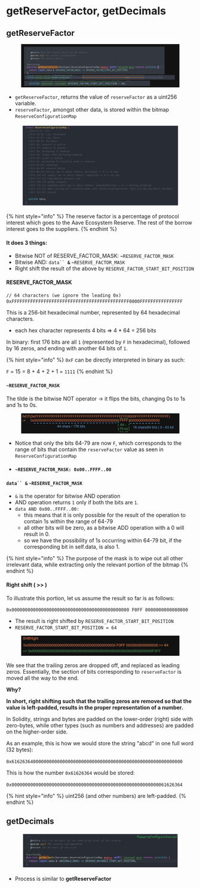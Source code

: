 # getReserveFactor, getDecimals

## getReserveFactor

<figure><img src="../../.gitbook/assets/image (182).png" alt=""><figcaption></figcaption></figure>

* `getReserveFactor`, returns the value of `reserveFactor` as a uint256 variable.
* `reserveFactor`, amongst other data, is stored within the bitmap  `ReserveConfigurationMap`

<figure><img src="../../.gitbook/assets/image (2) (1) (1).png" alt=""><figcaption></figcaption></figure>

{% hint style="info" %}
The reserve factor is a percentage of protocol interest which goes to the Aave Ecosystem Reserve. The rest of the borrow interest goes to the suppliers.
{% endhint %}

#### It does 3 things:

* Bitwise NOT of RESERVE\_FACTOR\_MASK: **`~`**`RESERVE_FACTOR_MASK`
* Bitwise AND: `data`` `**`&`** **`~`**`RESERVE_FACTOR_MASK`
* Right shift the result of the above by `RESERVE_FACTOR_START_BIT_POSITION`

#### RESERVE\_FACTOR\_MASK

```solidity
// 64 characters (we ignore the leading 0x)
0xFFFFFFFFFFFFFFFFFFFFFFFFFFFFFFFFFFFFFFFFFFFF0000FFFFFFFFFFFFFFFF
```

This is a 256-bit hexadecimal number, represented by 64 hexadecimal characters.&#x20;

* each hex character represents 4 bits => 4 \* 64 = 256 bits

In binary: first 176 bits are all `1` (represented by `F` in hexadecimal), followed by 16 zeros, and ending with another 64 bits of `1`.

{% hint style="info" %}
`0xF` can be directly interpreted in binary as such:&#x20;

`F` = 15 = 8 + 4 + 2 + 1 = `1111`
{% endhint %}

#### **`~`**`RESERVE_FACTOR_MASK`

The tilde is the bitwise NOT operator -> it flips the bits, changing 0s to 1s and 1s to 0s.

<figure><img src="../../.gitbook/assets/image (176).png" alt=""><figcaption></figcaption></figure>

* Notice that only the bits 64-79 are now `F`, which corresponds to the range of bits that contain the `reserveFactor` value as seen in `ReserveConfigurationMap`
* #### **`~`**`RESERVE_FACTOR_MASK: 0x00..FFFF..00` &#x20;

#### `data`` `**`&`** **`~`**`RESERVE_FACTOR_MASK`

* `&` is the operator for bitwise AND operation
* AND operation returns `1` only if both the bits are `1`.
* `data AND 0x00..FFFF..00:`&#x20;
  * this means that it is only possible for the result of the operation to contain 1s within the range of 64-79
  * all other bits will be zero, as a bitwise ADD operation with a 0 will result in 0.
  * so we have the possibility of 1s occurring within 64-79 bit, if the corresponding bit in self.data, is also 1.

{% hint style="info" %}
The purpose of the mask is to wipe out all other irrelevant data, while extracting only the relevant portion of the bitmap
{% endhint %}

#### Right shift ( >> )

To illustrate this portion, let us assume the result so far is as follows:

```solidity
0x00000000000000000000000000000000000000000000 F0FF 0000000000000000 
```

* The result is right shifted by `RESERVE_FACTOR_START_BIT_POSITION`
* `RESERVE_FACTOR_START_BIT_POSITION = 64`

<figure><img src="../../.gitbook/assets/image (67).png" alt=""><figcaption></figcaption></figure>

We see that the trailing zeros are dropped off, and replaced as leading zeros. Essentially, the section of bits corresponding to `reserveFactor` is moved all the way to the end.

**Why?**

**In short, right shifting such that the trailing zeros are removed so that the value is left-padded, results in the proper representation of a number.**

In Solidity, strings and bytes are padded on the lower-order (right) side with zero-bytes, while other types (such as numbers and addresses) are padded on the higher-order side.

As an example, this is how we would store the string "abcd" in one full word (32 bytes):

`0x6162636400000000000000000000000000000000000000000000000000000000`

This is how the number `0x61626364` would be stored:

`0x0000000000000000000000000000000000000000000000000000000061626364`

{% hint style="info" %}
uint256 (and other numbers) are left-padded.
{% endhint %}

## getDecimals

<figure><img src="../../.gitbook/assets/image (246).png" alt=""><figcaption></figcaption></figure>

* Process is similar to **getReserveFactor**
